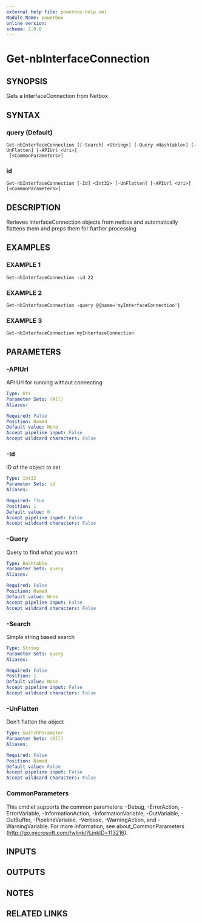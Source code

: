 ```yaml
---
external help file: powerbox-help.xml
Module Name: powerbox
online version:
schema: 2.0.0
---
```


# Get-nbInterfaceConnection

## SYNOPSIS
Gets a InterfaceConnection from Netbox

## SYNTAX

### query (Default)
```
Get-nbInterfaceConnection [[-Search] <String>] [-Query <Hashtable>] [-UnFlatten] [-APIUrl <Uri>]
 [<CommonParameters>]
```

### id
```
Get-nbInterfaceConnection [-Id] <Int32> [-UnFlatten] [-APIUrl <Uri>] [<CommonParameters>]
```

## DESCRIPTION
Rerieves InterfaceConnection objects from netbox and automatically flattens them and
preps them for further processing

## EXAMPLES

### EXAMPLE 1
```
Get-nbInterfaceConnection -id 22
```

### EXAMPLE 2
```
Get-nbInterfaceConnection -query @{name='myInterfaceConnection'}
```

### EXAMPLE 3
```
Get-nbInterfaceConnection myInterfaceConnection
```

## PARAMETERS

### -APIUrl
API Url for running without connecting

```yaml
Type: Uri
Parameter Sets: (All)
Aliases:

Required: False
Position: Named
Default value: None
Accept pipeline input: False
Accept wildcard characters: False
```

### -Id
ID of the object to set

```yaml
Type: Int32
Parameter Sets: id
Aliases:

Required: True
Position: 1
Default value: 0
Accept pipeline input: False
Accept wildcard characters: False
```

### -Query
Query to find what you want

```yaml
Type: Hashtable
Parameter Sets: query
Aliases:

Required: False
Position: Named
Default value: None
Accept pipeline input: False
Accept wildcard characters: False
```

### -Search
Simple string based search

```yaml
Type: String
Parameter Sets: query
Aliases:

Required: False
Position: 1
Default value: None
Accept pipeline input: False
Accept wildcard characters: False
```

### -UnFlatten
Don't flatten the object

```yaml
Type: SwitchParameter
Parameter Sets: (All)
Aliases:

Required: False
Position: Named
Default value: False
Accept pipeline input: False
Accept wildcard characters: False
```

### CommonParameters
This cmdlet supports the common parameters: -Debug, -ErrorAction, -ErrorVariable, -InformationAction, -InformationVariable, -OutVariable, -OutBuffer, -PipelineVariable, -Verbose, -WarningAction, and -WarningVariable.
For more information, see about_CommonParameters (http://go.microsoft.com/fwlink/?LinkID=113216).

## INPUTS

## OUTPUTS

## NOTES

## RELATED LINKS
